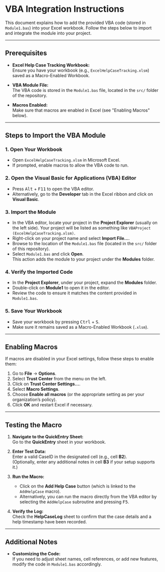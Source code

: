 # VBA Integration Instructions

This document explains how to add the provided VBA code (stored in `Module1.bas`) into your Excel workbook. Follow the steps below to import and integrate the module into your project.

---

## Prerequisites

- **Excel Help Case Tracking Workbook:**  
  Ensure you have your workbook (e.g., `ExcelHelpCaseTracking.xlsm`) saved as a Macro-Enabled Workbook.
  
- **VBA Module File:**  
  The VBA code is stored in the `Module1.bas` file, located in the `src/` folder of the repository.

- **Macros Enabled:**  
  Make sure that macros are enabled in Excel (see "Enabling Macros" below).

---

## Steps to Import the VBA Module

### 1. Open Your Workbook

- Open `ExcelHelpCaseTracking.xlsm` in Microsoft Excel.
- If prompted, enable macros to allow the VBA code to run.

### 2. Open the Visual Basic for Applications (VBA) Editor

- Press <kbd>Alt</kbd> + <kbd>F11</kbd> to open the VBA editor.
- Alternatively, go to the **Developer** tab in the Excel ribbon and click on **Visual Basic**.

### 3. Import the Module

- In the VBA editor, locate your project in the **Project Explorer** (usually on the left side). Your project will be listed as something like `VBAProject (ExcelHelpCaseTracking.xlsm)`.
- Right-click on your project name and select **Import File...**.
- Browse to the location of the `Module1.bas` file (located in the `src/` folder of this repository).
- Select `Module1.bas` and click **Open**.  
  This action adds the module to your project under the **Modules** folder.

### 4. Verify the Imported Code

- In the **Project Explorer**, under your project, expand the **Modules** folder.
- Double-click on **Module1** to open it in the editor.
- Review the code to ensure it matches the content provided in `Module1.bas`.

### 5. Save Your Workbook

- Save your workbook by pressing <kbd>Ctrl</kbd> + <kbd>S</kbd>.
- Make sure it remains saved as a Macro-Enabled Workbook (`.xlsm`).

---

## Enabling Macros

If macros are disabled in your Excel settings, follow these steps to enable them:

1. Go to **File** → **Options**.
2. Select **Trust Center** from the menu on the left.
3. Click on **Trust Center Settings...**.
4. Select **Macro Settings**.
5. Choose **Enable all macros** (or the appropriate setting as per your organization’s policy).
6. Click **OK** and restart Excel if necessary.

---

## Testing the Macro

1. **Navigate to the QuickEntry Sheet:**  
   Go to the **QuickEntry** sheet in your workbook.

2. **Enter Test Data:**  
   Enter a valid CaseID in the designated cell (e.g., cell **B2**).  
   (Optionally, enter any additional notes in cell **B3** if your setup supports it.)

3. **Run the Macro:**  
   - Click on the **Add Help Case** button (which is linked to the `AddHelpCase` macro).
   - Alternatively, you can run the macro directly from the VBA editor by selecting the `AddHelpCase` subroutine and pressing <kbd>F5</kbd>.

4. **Verify the Log:**  
   Check the **HelpCaseLog** sheet to confirm that the case details and a help timestamp have been recorded.

---

## Additional Notes

- **Customizing the Code:**  
  If you need to adjust sheet names, cell references, or add new features, modify the code in `Module1.bas` accordingly.
